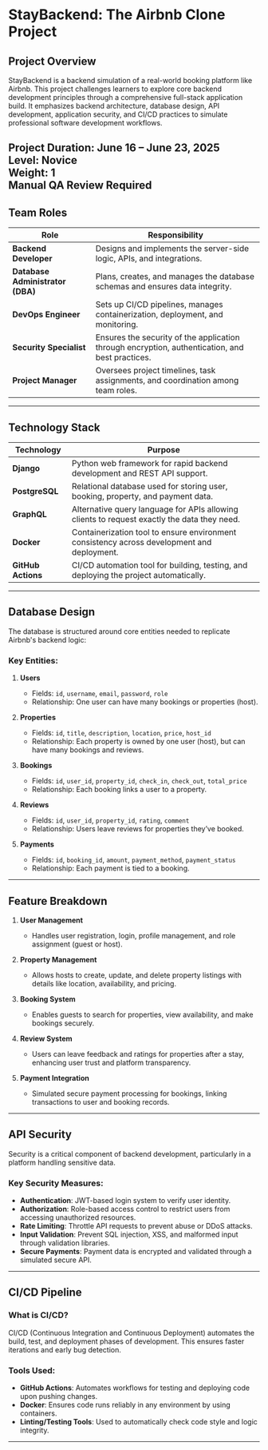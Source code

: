 # StayBackend: The Airbnb Clone Project

## Project Overview
StayBackend is a backend simulation of a real-world booking platform like Airbnb. This project challenges learners to explore core backend development principles through a comprehensive full-stack application build. It emphasizes backend architecture, database design, API development, application security, and CI/CD practices to simulate professional software development workflows.

**Project Duration**: June 16 – June 23, 2025  
**Level**: Novice  
**Weight**: 1  
**Manual QA Review Required**
---
## Team Roles

| Role                     | Responsibility                                                                 |
|--------------------------|---------------------------------------------------------------------------------|
| **Backend Developer**    | Designs and implements the server-side logic, APIs, and integrations.          |
| **Database Administrator (DBA)** | Plans, creates, and manages the database schemas and ensures data integrity. |
| **DevOps Engineer**      | Sets up CI/CD pipelines, manages containerization, deployment, and monitoring. |
| **Security Specialist**  | Ensures the security of the application through encryption, authentication, and best practices. |
| **Project Manager**      | Oversees project timelines, task assignments, and coordination among team roles. |

---

## Technology Stack

| Technology      | Purpose                                                                 |
|-----------------|-------------------------------------------------------------------------|
| **Django**      | Python web framework for rapid backend development and REST API support. |
| **PostgreSQL**  | Relational database used for storing user, booking, property, and payment data. |
| **GraphQL**     | Alternative query language for APIs allowing clients to request exactly the data they need. |
| **Docker**      | Containerization tool to ensure environment consistency across development and deployment. |
| **GitHub Actions** | CI/CD automation tool for building, testing, and deploying the project automatically. |

---

## Database Design

The database is structured around core entities needed to replicate Airbnb's backend logic:

### Key Entities:

1. **Users**
   - Fields: `id`, `username`, `email`, `password`, `role`
   - Relationship: One user can have many bookings or properties (host).

2. **Properties**
   - Fields: `id`, `title`, `description`, `location`, `price`, `host_id`
   - Relationship: Each property is owned by one user (host), but can have many bookings and reviews.

3. **Bookings**
   - Fields: `id`, `user_id`, `property_id`, `check_in`, `check_out`, `total_price`
   - Relationship: Each booking links a user to a property.

4. **Reviews**
   - Fields: `id`, `user_id`, `property_id`, `rating`, `comment`
   - Relationship: Users leave reviews for properties they’ve booked.

5. **Payments**
   - Fields: `id`, `booking_id`, `amount`, `payment_method`, `payment_status`
   - Relationship: Each payment is tied to a booking.

---

## Feature Breakdown

1. **User Management**
   - Handles user registration, login, profile management, and role assignment (guest or host).

2. **Property Management**
   - Allows hosts to create, update, and delete property listings with details like location, availability, and pricing.

3. **Booking System**
   - Enables guests to search for properties, view availability, and make bookings securely.

4. **Review System**
   - Users can leave feedback and ratings for properties after a stay, enhancing user trust and platform transparency.

5. **Payment Integration**
   - Simulated secure payment processing for bookings, linking transactions to user and booking records.

---

## API Security

Security is a critical component of backend development, particularly in a platform handling sensitive data.

### Key Security Measures:
- **Authentication**: JWT-based login system to verify user identity.
- **Authorization**: Role-based access control to restrict users from accessing unauthorized resources.
- **Rate Limiting**: Throttle API requests to prevent abuse or DDoS attacks.
- **Input Validation**: Prevent SQL injection, XSS, and malformed input through validation libraries.
- **Secure Payments**: Payment data is encrypted and validated through a simulated secure API.

---

## CI/CD Pipeline

### What is CI/CD?
CI/CD (Continuous Integration and Continuous Deployment) automates the build, test, and deployment phases of development. This ensures faster iterations and early bug detection.

### Tools Used:
- **GitHub Actions**: Automates workflows for testing and deploying code upon pushing changes.
- **Docker**: Ensures code runs reliably in any environment by using containers.
- **Linting/Testing Tools**: Used to automatically check code style and logic integrity.

---
